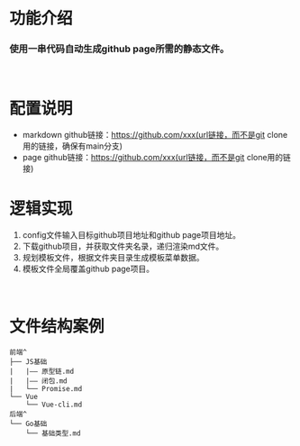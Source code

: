 # 功能介绍
### 使用一串代码自动生成github page所需的静态文件。
<br />

# 配置说明
* markdown github链接：https://github.com/xxx(url链接，而不是git clone用的链接，确保有main分支)
* page github链接：https://github.com/xxx(url链接，而不是git clone用的链接)

# 逻辑实现
1. config文件输入目标github项目地址和github page项目地址。
2. 下载github项目，并获取文件夹名录，递归渲染md文件。
3. 规划模板文件，根据文件夹目录生成模板菜单数据。
4. 模板文件全局覆盖github page项目。
<br />

# 文件结构案例
```
前端^
├── JS基础
|   |—— 原型链.md
|   |—— 闭包.md
|   └── Promise.md
└── Vue
    └── Vue-cli.md
后端^
└── Go基础
    └── 基础类型.md
```
<br />
